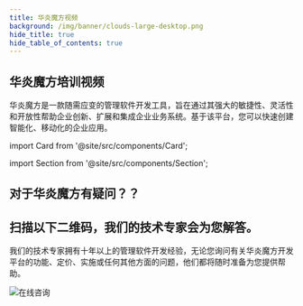 ```yaml
---
title: 华炎魔方视频
background: /img/banner/clouds-large-desktop.png
hide_title: true
hide_table_of_contents: true
---
```


<div class="text-center">
  <h2 class="text-3xl leading-9 tracking-tight font-extrabold text-gray-900 sm:text-4xl sm:leading-10">
    华炎魔方培训视频
  </h2>
  <p class="mt-3 max-w-2xl mx-auto text-xl leading-7 text-gray-700 sm:mt-4">
    华炎魔方是一款随需应变的管理软件开发工具，旨在通过其强大的敏捷性、灵活性和开放性帮助企业创新、扩展和集成企业业务系统。基于该平台，您可以快速创建智能化、移动化的企业应用。
  </p>
</div>

import Card from '@site/src/components/Card';

<div class="mt-12 grid gap-5 max-w-lg mx-auto md:grid-cols-2 lg:max-w-none">

  <Card image="https://www-steedos-com.oss-cn-beijing.aliyuncs.com/videos/creator/steedos-guide.jpg"
    title="华炎魔方助力企业数字化转型"
    description="数字化转型需要摸着石头过河，业务部门每天都有新想法，每天都盼着新需求尽快交付，"
    category="华炎魔方简介"
    href="/videos/steedos-digital-transformation/"/>

  <Card image="https://www-steedos-com.oss-cn-beijing.aliyuncs.com/videos/creator/steedos-platform-features.jpg"
    title="华炎魔方十大引擎，开发效率提升十倍"
    description="低代码开发是一种全新的开发方式，通过把标准功能组件化，业务需求配置化，改变应用交付和管理的模式，大大缩减应用交付的周期。"
    category="华炎魔方简介"
    href="/videos/steedos-platform-features/"/>

</div>


<div class="mt-6 mb-6 grid gap-5 max-w-lg mx-auto md:grid-cols-2 lg:grid-cols-2 lg:max-w-none">

  <Card image="https://www-steedos-com.oss-cn-beijing.aliyuncs.com/videos/creator/steedos-object-manager.jpg"
    title="如何创建自定义应用程序"
    category="低代码开发教程"
    href="/videos/lesson-object/"/>

  <Card image="https://www-steedos-com.oss-cn-beijing.aliyuncs.com/videos/creator/steedos-object-relationship.jpg"
    title="如何定义相关表"
    category="低代码开发教程"
    href="/videos/lesson-object-relationship/"/>
    
</div>

import Section from '@site/src/components/Section';


<Section background="#215ca0" padding="50">
<div style={{color:"#FFFFFF"}}>

# 对于华炎魔方有疑问？？
# 扫描以下二维码，我们的技术专家会为您解答。

我们的技术专家拥有十年以上的管理软件开发经验，无论您询问有关华炎魔方开发平台的功能、定价、实施或任何其他方面的问题，他们都将随时准备为您提供帮助。

![在线咨询](/assets/contact_by_weixin.png)

</div>

</Section>
